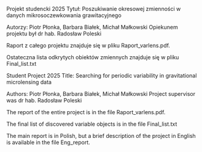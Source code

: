 Projekt studencki 2025
Tytuł: Poszukiwanie okresowej zmienności w danych mikrosoczewkowania grawitacyjnego

Autorzy: Piotr Płonka, Barbara Białek, Michał Małkowski
Opiekunem projektu był dr hab. Radosław Poleski

Raport z całego projektu znajduje się w pliku Raport_varlens.pdf.

Ostateczna lista odkrytych obiektów zmiennych znajduje się w pliku Final_list.txt

Student Project 2025
Title: Searching for periodic variability in gravitational microlensing data

Authors: Piotr Płonka, Barbara Białek, Michał Małkowski
Project supervisor was dr hab. Radosław Poleski

The report of the entire project is in the file Raport_varlens.pdf.

The final list of discovered variable objects is in the file Final_list.txt

The main report is in Polish, but a brief description of the project in English is available in the file Eng_report.
